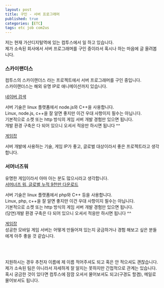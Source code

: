 ```yaml
---
layout: post
title: 구인 - 서버 프로그래머
published: true
categories: [ETC]
tags: etc job com2us
---
```

저는 현재 가산디지털역에 있는 컴투스에서 일 하고 있습니다.  
제가 소속된 회사에서 서버 프로그래머를 구인 중이라서 혹시나 하는 마음에 글 올려봅니다.  
  
### 스카이랜더스    
컴투스의 스카이랜더스 라는 프로젝트에서 서버 프로그래머를 구인 중입니다.  
스카이랜더스는 해외 유명 IP로 애니메이션까지 있습니다.  
  
[네이버 검색](https://search.naver.com/search.naver?where=nexearch&sm=top_hty&fbm=1&ie=utf8&query=%EC%8A%A4%EC%B9%B4%EC%9D%B4%EB%9E%9C%EB%8D%94%EC%8A%A4)  
  
서버 기술은 linux 플랫폼에서 node.js와 C++을 사용합니다.  
Linux, node.js, c++을 잘 알면 좋지만 이건 우대 사항이지 필수는 아닙니다.   
기본적으로 소켓 또는 http 방식의 게임 서버 개발 경험만 있으면 됩니다.  
개발 환경 구축은 다 되어 있으니 오셔서 적응만 하시면 됩니다 ^^
  
[게임잡](http://www.gamejob.co.kr/List_GI/GIB_Read.asp?GI_No=146813)  
      
서버 개발에 사용하는 기술, 게임 IP가 좋고, 글로벌 대상이라서 좋은 프로젝트라고 생각합니다.  
  
    
### 서머너즈워
유명한 게임이라서 아마 아는 분도 많으시라고 생각합니다.   
[서머너즈 워, 글로벌 누적 9천만 다운로드](http://bbs.ruliweb.com/news/read/105087#csidxab51370278c31cb8c1dfdc438ee61a1)  
  
서버 기술은 linux 플랫폼에서 php와 C++ 등을 사용합니다.   
Linux, php, c++을 잘 알면 좋지만 이건 우대 사항이지 필수는 아닙니다.   
기본적으로 소켓 또는 http 방식의 게임 서버 개발 경험만 있으면 됩니다.  
(당연)개발 환경 구축은 다 되어 있으니 오셔서 적응만 하시면 됩니다 ^^  
  
[게임잡](http://www.gamejob.co.kr/List_GI/GIB_Read.asp?GI_No=145665)  
성공한 모바일 게임 서버는 어떻게 만들어져 있는지 궁금하거나 경험 해보고 싶은 분들에게 아주 좋을 것 같습니다.    
  
<br>  
<br>  
<br>    
지원하시는 경우 추천자 이름에 제 이름 적어주셔도 되고 혹은 안 적으셔도 괜찮습니다.  
제가 소속된 팀은 아니라서 자세하게 잘 알지는 못하지만 간접적으로 관계는 있습니다.    
혹시 궁금한 것이 있다면 컴투스에 잠깜 오셔서 물어보셔도 되고(구경도 할겸), 메일로 물어보셔도 됩니다.  
  